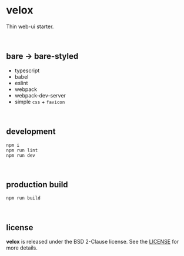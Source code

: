 # velox

Thin web-ui starter.

<br />




## bare -> bare-styled

* typescript
* babel
* eslint
* webpack
* webpack-dev-server
* simple `css` + `favicon`

<br />




## development

```
npm i
npm run lint
npm run dev
```

<br />




## production build

```
npm run build
```

<br />




## license

**velox** is released under the BSD 2-Clause license. See the
[LICENSE](https://raw.githubusercontent.com/drmats/velox/master/LICENSE)
for more details.
